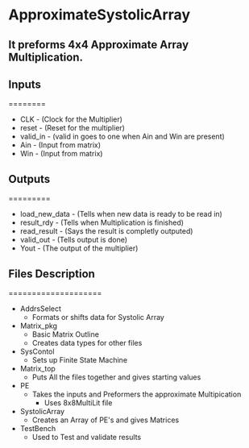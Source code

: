 # ApproximateSystolicArray

## It preforms 4x4 Approximate Array Multiplication.

## Inputs
========
- CLK - (Clock for the Multiplier)
- reset - (Reset for the multiplier)
- valid_in - (valid in goes to one when Ain and Win are present)
- Ain - (Input from matrix)
- Win - (Input from matrix)

## Outputs
=========
- load_new_data - (Tells when new data is ready to be read in)
- result_rdy - (Tells when Multiplication is finished)
- read_result - (Says the result is completly outputed)
- valid_out - (Tells output is done)
- Yout - (The output of the multiplier)

## Files Description
====================
- AddrsSelect
  - Formats or shifts data for Systolic Array
- Matrix_pkg
  - Basic Matrix Outline
  - Creates data types for other files
- SysContol
  - Sets up Finite State Machine
- Matrix_top
  - Puts All the files together and gives starting values
- PE
  - Takes the inputs and Preformers the approximate Multipication
    - Uses 8x8MultiLit file
- SystolicArray
  - Creates an Array of PE's and gives Matrices
- TestBench
  - Used to Test and validate results
